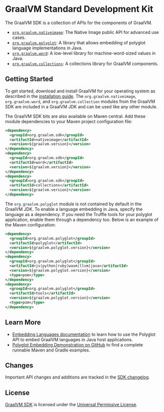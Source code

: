 # GraalVM Standard Development Kit

The GraalVM SDK is a collection of APIs for the components of GraalVM.

* [`org.graalvm.nativeimage`](https://www.graalvm.org/sdk/javadoc/org/graalvm/nativeimage/package-summary.html): The Native Image public API for advanced use cases.
* [`org.graalvm.polyglot`](https://www.graalvm.org/sdk/javadoc/org/graalvm/polyglot/package-summary.html): A library that allows embedding of polyglot language implementations in Java. 
* [`org.graalvm.word`](https://www.graalvm.org/sdk/javadoc/org/graalvm/word/package-summary.html): A low-level library for machine-word-sized values in Java.
* [`org.graalvm.collections`](https://www.graalvm.org/sdk/javadoc/org/graalvm/collections/package-summary.htmlyes): A collections library for GraalVM components.

## Getting Started

To get started, download and install GraalVM for your operating system as described in the [installation guide](https://www.graalvm.org/latest/docs/getting-started/).
The `org.graalvm.nativeimage`, `org.graalvm.word`, and  `org.graalvm.collection` modules from the GraalVM SDK are included in a GraalVM JDK and can be used like any other module.

The GraalVM SDK bits are also available on Maven central.
Add these module dependencies to your Maven project configuration file:

```xml
<dependency>
  <groupId>org.graalvm.sdk</groupId>
  <artifactId>nativeimage</artifactId>
  <version>${graalvm.version}</version>
</dependency>
<dependency>
  <groupId>org.graalvm.sdk</groupId>
  <artifactId>word</artifactId>
  <version>${graalvm.version}</version>
</dependency>
<dependency>
  <groupId>org.graalvm.sdk</groupId>
  <artifactId>collections</artifactId>
  <version>${graalvm.version}</version>
</dependency>
```

The `org.graalvm.polyglot` module is not contained by default in the GraalVM JDK. 
To enable a language embedding in Java, specify the language as a dependency. 
If you need the Truffle tools for your polyglot application, enable them through a dependency too. 
Below is an example of the Maven configuration:

```xml
<dependency>
  <groupId>org.graalvm.polyglot</groupId>
  <artifactId>polyglot</artifactId>
  <version>${graalvm.polyglot.version}</version>
</dependency>
<dependency>
  <groupId>org.graalvm.polyglot</groupId>
  <artifactId>js|python|ruby|wasm|llvm|java</artifactId> 
  <version>${graalvm.polyglot.version}</version>
  <type>pom</type>
</dependency>
<dependency>
  <groupId>org.graalvm.polyglot</groupId>
  <artifactId>tools</artifactId>
  <version>${graalvm.polyglot.version}</version>
  <type>pom</type>
</dependency>
```

## Learn More

* [Embedding Languages documentation](https://www.graalvm.org/latest/reference-manual/embed-languages/) to learn how to use the Polyglot API to embed GraalVM languages in Java host applications.
* [Polyglot Embedding Demonstration on GitHub](https://github.com/graalvm/polyglot-embedding-demo) to find a complete runnable Maven and Gradle examples.

## Changes

Important API changes and additions are tracked in the [SDK changelog](./CHANGELOG.md).  


## License

[GraalVM SDK](../sdk) is licensed under the [Universal Permissive License](./LICENSE.md).
